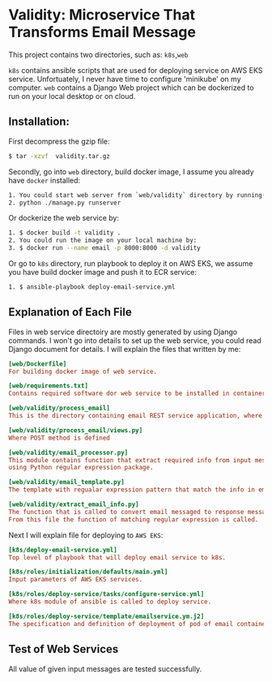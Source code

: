 Validity: Microservice That Transforms Email Message 
==========================================================================

This project contains two directories, such as:
`k8s`,`web`

`k8s` contains ansible scripts that are used for deploying service on AWS EKS service. Unfortuately, I never have time to configure 'minikube' on my computer.
`web` contains a Django Web project which can be dockerized to run on your local desktop or on cloud.


Installation:
-------------
First decompress the gzip file:
```sh
$ tar -xzvf  validity.tar.gz
```

Secondly, go into `web` directory, build docker image, I assume you already have `docker` installed:
```sh
1. You could start web server from `web/validity` directory by running(assuming Python and Django are installed):
2. python ./manage.py runserver
```

Or dockerize the web service by:
```sh
1. $ docker build -t validity .
2. You could run the image on your local machine by:
3. $ docker run --name email -p 8000:8000 -d validity
```

Or go to `k8s` directory, run playbook to deploy it on AWS EKS,
we assume you have build docker image and push it to ECR service:
```sh
1. $ ansible-playbook deploy-email-service.yml
```

Explanation of Each File
---------------------------

Files in web service directoiry are mostly generated by using Django commands.
I won't go into details to set up the web service, you could read Django document for details.
I will explain the files that written by me:
```ini
[web/Dockerfile]
For building docker image of web service.
```

```ini
[web/requirements.txt]
Contains required software dor web service to be installed in container.
```

```ini
[web/validity/process_email]
This is the directory containing email REST service application, where when a POST request is called from client, this application respond to the request.
```

```ini
[web/validity/process_email/views.py]
Where POST method is defined
```

```ini
[web/validity/email_processor.py]
This module contains function that extract required info from input mesage by
using Python regular expression package.
```

```ini
[web/validity/email_template.py]
The template with regualar expression pattern that match the info in emails
```
```ini
[web/validity/extract_email_info.py]
The function that is called to convert email messaged to response message.
From this file the function of matching regular expression is called.
```


Next I will explain file for deploying to  `AWS EKS`:

```ini
[k8s/deploy-email-service.yml]
Top level of playbook that will deploy email service to k8s.
```

```ini
[k8s/roles/initialization/defaults/main.yml]
Input parameters of AWS EKS services.
```

```ini
[k8s/roles/deploy-service/tasks/configure-service.yml]
Where k8s module of ansible is called to deploy service.
```

```ini
[k8s/roles/deploy-service/template/emailservice.ym.j2]
The specification and definition of deployment of pod of email container service. 
```

Test of Web Services
---------------------------
All value of given input messages are tested successfully.